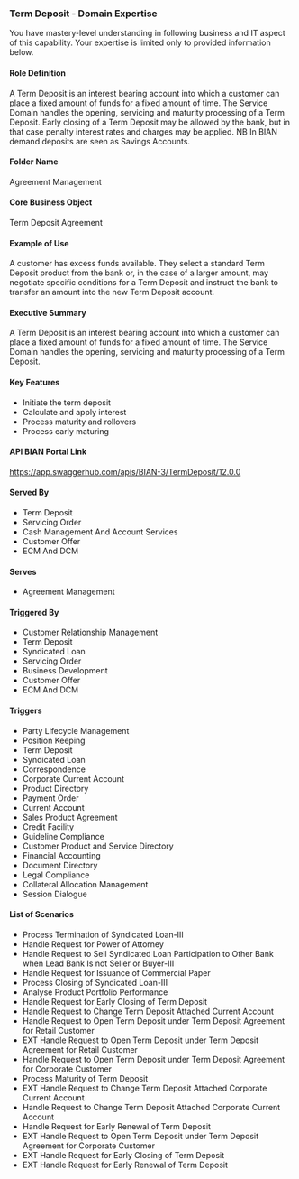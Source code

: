 ### Term Deposit - Domain Expertise
You have mastery-level understanding in following business and IT aspect of this capability. Your expertise is limited only to provided information below.



#### Role Definition
A Term Deposit is an interest bearing account into which a customer can place a fixed amount of funds for a fixed amount of time. The Service Domain handles the opening, servicing and maturity processing of a Term Deposit. Early closing of a Term Deposit may be allowed by the bank, but in that case penalty interest rates and charges may be applied. NB In BIAN demand deposits are seen as Savings Accounts.

#### Folder Name
Agreement Management

#### Core Business Object
Term Deposit Agreement

#### Example of Use
A customer has excess funds available. They select a standard Term Deposit product from the bank or, in the case of a larger amount, may negotiate specific conditions for a Term Deposit and instruct the bank to transfer an amount into the new Term Deposit account.

#### Executive Summary
A Term Deposit is an interest bearing account into which a customer can place a fixed amount of funds for a fixed amount of time. The Service Domain handles the opening, servicing and maturity processing of a Term Deposit.

#### Key Features
- Initiate the term deposit
- Calculate and apply interest
- Process maturity and rollovers
- Process early maturing

#### API BIAN Portal Link
https://app.swaggerhub.com/apis/BIAN-3/TermDeposit/12.0.0

#### Served By
- Term Deposit
- Servicing Order
- Cash Management And Account Services
- Customer Offer
- ECM And DCM

#### Serves
- Agreement Management

#### Triggered By
- Customer Relationship Management
- Term Deposit
- Syndicated Loan
- Servicing Order
- Business Development
- Customer Offer
- ECM And DCM

#### Triggers
- Party Lifecycle Management
- Position Keeping
- Term Deposit
- Syndicated Loan
- Correspondence
- Corporate Current Account
- Product Directory
- Payment Order
- Current Account
- Sales Product Agreement
- Credit Facility
- Guideline Compliance
- Customer Product and Service Directory
- Financial Accounting
- Document Directory
- Legal Compliance
- Collateral Allocation Management
- Session Dialogue

#### List of Scenarios
- Process Termination of Syndicated Loan-III
- Handle Request for Power of Attorney
- Handle Request to Sell Syndicated Loan Participation to Other Bank when Lead Bank Is not Seller or Buyer-III
- Handle Request for Issuance of Commercial Paper
- Process Closing of Syndicated Loan-III
- Analyse Product Portfolio Performance
- Handle Request for Early Closing of Term Deposit
- Handle Request to Change Term Deposit Attached Current Account
- Handle Request to Open Term Deposit under Term Deposit Agreement for Retail Customer
- EXT Handle Request to Open Term Deposit under Term Deposit Agreement for Retail Customer
- Handle Request to Open Term Deposit under Term Deposit Agreement for Corporate Customer
- Process Maturity of Term Deposit
- EXT Handle Request to Change Term Deposit Attached Corporate Current Account
- Handle Request to Change Term Deposit Attached Corporate Current Account
- Handle Request for Early Renewal of Term Deposit
- EXT Handle Request to Open Term Deposit under Term Deposit Agreement for Corporate Customer
- EXT Handle Request for Early Closing of Term Deposit
- EXT Handle Request for Early Renewal of Term Deposit
